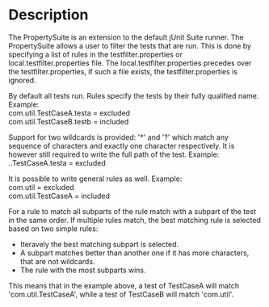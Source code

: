 <h1>Description</h1>
The PropertySuite is an extension to the default jUnit Suite runner.
The PropertySuite allows a user to filter the tests that are run. This is done by specifying a list of rules in the testfilter.properties or local.testfilter.properties file.
The local.testfilter.properties precedes over the testfilter.properties, if such a file exists, the testfilter.properties is ignored.

By default all tests run.
Rules specify the tests by their fully qualified name. Example: <br />
com.util.TestCaseA.testa = excluded <br />
com.util.TestCaseB.testb = included

Support for two wildcards is provided: '\*' and '?' which match any sequence of characters and exactly one character respectively.
It is however still required to write the full path of the test. Example: <br />
*.*.TestCaseA.testa = excluded

It is possible to write general rules as well. Example: <br />
com.util = excluded <br />
com.util.TestCaseA = included

For a rule to match all subparts of the rule match with a subpart of the test in the same order.
If multiple rules match, the best matching rule is selected based on two simple rules:
* Iteravely the best matching subpart is selected.
* A subpart matches better than another one if it has more characters, that are not wildcards.
* The rule with the most subparts wins.

This means that in the example above, a test of TestCaseA will match 'com.util.TestCaseA', while a test of TestCaseB will match 'com.util'.
